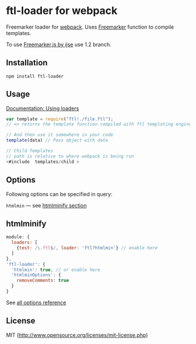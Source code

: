 # ftl-loader for webpack

Freemarker loader for [webpack](http://webpack.github.io/). Uses [Freemarker](http://freemarker.org) function to compile templates.

To use [Freemarker.js by ijse](https://github.com/ijse/freemarker.js) use 1.2 branch.

## Installation

`npm install ftl-loader`

## Usage

[Documentation: Using loaders](http://webpack.github.io/docs/using-loaders.html)

``` javascript
var template = require("ftl!./file.ftl");
// => returns the template function compiled with ftl templating engine.

// And then use it somewhere in your code
template(data) // Pass object with data

// Child Templates
// path is relative to where webpack is being run
<#include  templates/child >
```

## Options

Following options can be specified in query:

`htmlmin` — see [htmlminify section](#htmlminify)

## htmlminify

```javascript
module: {
  loaders: [
    {test: /\.ftl$/, loader: 'ftl?htmlmin'} // enable here
  ]
},
'ftl-loader': {
  'htmlmin': true, // or enable here  
  'htmlminOptions': {
    removeComments: true
  }
}
```

See [all options reference](https://github.com/kangax/html-minifier#options-quick-reference)

## License

MIT (http://www.opensource.org/licenses/mit-license.php)



